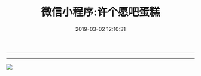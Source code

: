 ﻿---
title: 微信小程序:许个愿吧蛋糕
category: 
top: 1
tags:
  - 小程序
date: 2019-03-02 12:10:31
photos: [
            ["http://pr680iup8.bkt.clouddn.com/test2.png"]
        ]
---


--------------------------------------------------------------
<!-- more -->

---
![](http://pr680iup8.bkt.clouddn.com/h_x_b.jpg)




